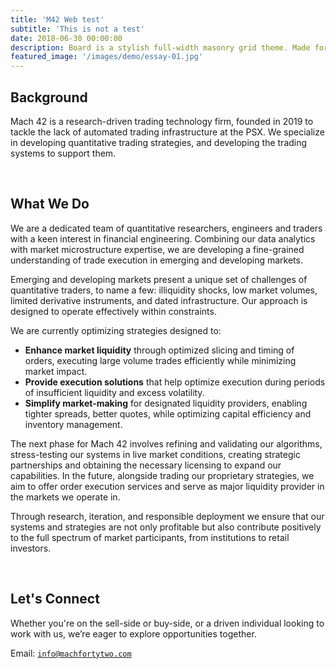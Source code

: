 ```yaml
---
title: 'M42 Web test'
subtitle: 'This is not a test'
date: 2018-06-30 00:00:00
description: Board is a stylish full-width masonry grid theme. Made for designers, artists, photographers and developers to show off their best work.
featured_image: '/images/demo/essay-01.jpg'
---
```


## Background

Mach 42 is a research-driven trading technology firm, founded in 2019 to tackle the lack of automated trading infrastructure at the PSX. We specialize in developing quantitative trading strategies, and developing the trading systems to support them.

<div id="p5-container-2" style="width: 100%; height: auto; margin: 0 auto;">
  <script src="https://cdnjs.cloudflare.com/ajax/libs/p5.js/1.9.0/p5.min.js"></script>
  <script src="js/m42web_plot.js"></script>
</div>

<br>


## What We Do

We are a dedicated team of quantitative researchers, engineers and traders with a keen interest in financial engineering. Combining our data analytics with market microstructure expertise, we are developing a fine-grained understanding of trade execution in emerging and developing markets.

Emerging and developing markets present a unique set of challenges of quantitative traders, to name a few: illiquidity shocks, low market volumes, limited derivative instruments, and dated infrastructure. Our approach is designed to operate effectively within constraints.

We are currently optimizing strategies designed to:

- **Enhance market liquidity** through optimized slicing and timing of orders, executing large volume trades efficiently while minimizing market impact.
- **Provide execution solutions** that help optimize execution during periods of insufficient liquidity and excess volatility.
- **Simplify market-making** for designated liquidity providers, enabling tighter spreads, better quotes, while optimizing capital efficiency and inventory management.

The next phase for Mach 42 involves refining and validating our algorithms, stress-testing our systems in live market conditions, creating strategic partnerships and obtaining the necessary licensing to expand our capabilities. In the future, alongside trading our proprietary strategies, we aim to offer order execution services and serve as major liquidity provider in the markets we operate in. 

Through research, iteration, and responsible deployment we ensure that our systems and strategies are not only profitable but also contribute positively to the full spectrum of market participants, from institutions to retail investors.

<div id="p5-container" style="width: 100%; max-width: 800px; height: auto; margin: 0 auto;">
  <script src="https://cdnjs.cloudflare.com/ajax/libs/p5.js/1.9.0/p5.min.js"></script>
  <script src="js/mySketch.js"></script>
</div>

<br>






## **Let's Connect**

Whether you're on the sell-side or buy-side, or a driven individual looking to work with us, we’re eager to explore opportunities together.

Email: [`info@machfortytwo.com`](mailto:info@machfortytwo.com)

